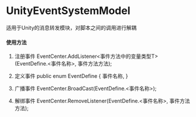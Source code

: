 # UnityEventSystemModel
适用于Unity的消息转发模块，对脚本之间的调用进行解耦

#### 使用方法

1. 注册事件
EventCenter.AddListener<事件方法中的变量类型T>(EventDefine.<事件名称>, 事件方法方法);

2. 定义事件
public enum EventDefine
{
    事件名称,
}

3. 广播事件
EventCenter.BroadCast(EventDefine.<事件名称>);

4. 解绑事件
EventCenter.RemoveListener(EventDefine.<事件名称>, 事件方法方法);